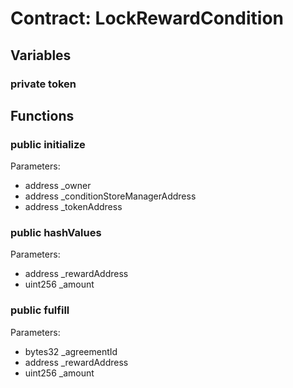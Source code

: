 
# Contract: LockRewardCondition


## Variables

### private token

## Functions

### public initialize
Parameters:
* address _owner
* address _conditionStoreManagerAddress
* address _tokenAddress

### public hashValues
Parameters:
* address _rewardAddress
* uint256 _amount

### public fulfill
Parameters:
* bytes32 _agreementId
* address _rewardAddress
* uint256 _amount
